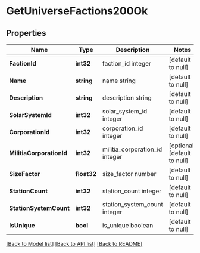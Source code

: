 # GetUniverseFactions200Ok

## Properties
Name | Type | Description | Notes
------------ | ------------- | ------------- | -------------
**FactionId** | **int32** | faction_id integer | [default to null]
**Name** | **string** | name string | [default to null]
**Description** | **string** | description string | [default to null]
**SolarSystemId** | **int32** | solar_system_id integer | [default to null]
**CorporationId** | **int32** | corporation_id integer | [default to null]
**MilitiaCorporationId** | **int32** | militia_corporation_id integer | [optional] [default to null]
**SizeFactor** | **float32** | size_factor number | [default to null]
**StationCount** | **int32** | station_count integer | [default to null]
**StationSystemCount** | **int32** | station_system_count integer | [default to null]
**IsUnique** | **bool** | is_unique boolean | [default to null]

[[Back to Model list]](../README.md#documentation-for-models) [[Back to API list]](../README.md#documentation-for-api-endpoints) [[Back to README]](../README.md)


